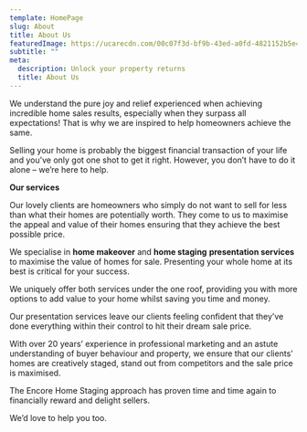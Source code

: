 ```yaml
---
template: HomePage
slug: About
title: About Us
featuredImage: https://ucarecdn.com/00c07f3d-bf9b-43ed-a0fd-4821152b5e47/
subtitle: ""
meta:
  description: Unlock your property returns
  title: About Us
---
```

We understand the pure joy and relief experienced when achieving incredible home sales results, especially when they surpass all expectations! That is why we are inspired to help homeowners achieve the same.

Selling your home is probably the biggest financial transaction of your life and you’ve only got one shot to get it right. However, you don’t have to do it alone – we’re here to help.

**Our services**

Our lovely clients are homeowners who simply do not want to sell for less than what their homes are potentially worth. They come to us to maximise the appeal and value of their homes ensuring that they achieve the best possible price.

We specialise in **home makeover** and **home staging** **presentation services** to maximise the value of homes for sale. Presenting your whole home at its best is critical for your success.

We uniquely offer both services under the one roof, providing you with more options to add value to your home whilst saving you time and money.

Our presentation services leave our clients feeling confident that they’ve done everything within their control to hit their dream sale price.

With over 20 years’ experience in professional marketing and an astute understanding of buyer behaviour and property, we ensure that our clients' homes are creatively staged, stand out from competitors and the sale price is maximised.

The Encore Home Staging approach has proven time and time again to financially reward and delight sellers.

We’d love to help you too.

![]()